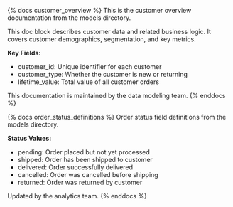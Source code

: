 {% docs customer_overview %}
This is the customer overview documentation from the models directory.

This doc block describes customer data and related business logic.
It covers customer demographics, segmentation, and key metrics.

**Key Fields:**
- customer_id: Unique identifier for each customer
- customer_type: Whether the customer is new or returning
- lifetime_value: Total value of all customer orders

This documentation is maintained by the data modeling team.
{% enddocs %}

{% docs order_status_definitions %}
Order status field definitions from the models directory.

**Status Values:**
- pending: Order placed but not yet processed
- shipped: Order has been shipped to customer
- delivered: Order successfully delivered
- cancelled: Order was cancelled before shipping
- returned: Order was returned by customer

Updated by the analytics team.
{% enddocs %}